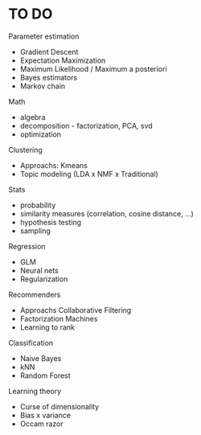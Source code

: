 TO DO
=====

Parameter estimation
- Gradient Descent
- Expectation Maximization
- Maximum Likelihood / Maximum a posteriori
- Bayes estimators
- Markov chain

Math
- algebra
- decomposition - factorization, PCA, svd
- optimization

Clustering
- Approachs: Kmeans
- Topic modeling (LDA x NMF x Traditional)

Stats
- probability
- similarity measures (correlation, cosine distance, ...)
- hypothesis testing
- sampling

Regression
- GLM
- Neural nets
- Regularization

Recommenders
- Approachs Collaborative Filtering
- Factorization Machines
- Learning to rank

Classification
- Naive Bayes
- kNN
- Random Forest

Learning theory
- Curse of dimensionality
- Bias x variance
- Occam razor
